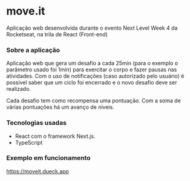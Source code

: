 # move.it
Aplicação web desenvolvida durante o evento Next Level Week 4 da Rocketseat, na trila de React (Front-end)


### Sobre a aplicação
Aplicação web que gera um desafio a cada 25min (para o exemplo o parâmetro usado foi 1min) para exercitar o corpo e fazer pausas nas atividades.
Com o uso de notificações (caso autorizado pelo usuário) é possível saber que um ciclo foi encerrado e o novo desafio deve ser realizado.

Cada desafio tem como recompensa uma pontuação. Com a soma de várias pontuações há um avanço de níveis.


### Tecnologias usadas
- React com o framework Next.js.
- TypeScript


### Exemplo em funcionamento
https://moveit.dueck.app
